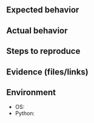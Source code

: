
## Expected behavior
## Actual behavior
## Steps to reproduce
## Evidence (files/links)
## Environment
- OS:
- Python:
